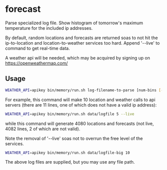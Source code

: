 # forecast

Parse specialized log file. Show histogram of tomorrow's maximum temperature
for the included ip addresses.

By default, random locations and forecasts are returned soas to not hit the ip-to-location and location-to-weather services too hard. Append '--live' to command to get real-time data.

A weather api will be needed, which may be acquired by signing up on https://openweathermap.com/

## Usage

```sh
WEATHER_API=apikey bin/memory/run.sh log-filename-to-parse [num-bins [--live]]
```

For example, this command will make 10 location and weather calls to api servers (there are 11 lines, one of which does not have a valid ip address):
```sh
WEATHER_API=apikey bin/memory/run.sh data/logfile 5 --live
```

while this command will generate 4080 locations and forecasts (not live, 4082 lines, 2 of which are not valid).

Note the removal of '--live' soas not to overrun the free level of the services.
```sh
WEATHER_API=apikey bin/memory/run.sh data/logfile-big 10
```

The above log files are supplied, but you may use any file path.

